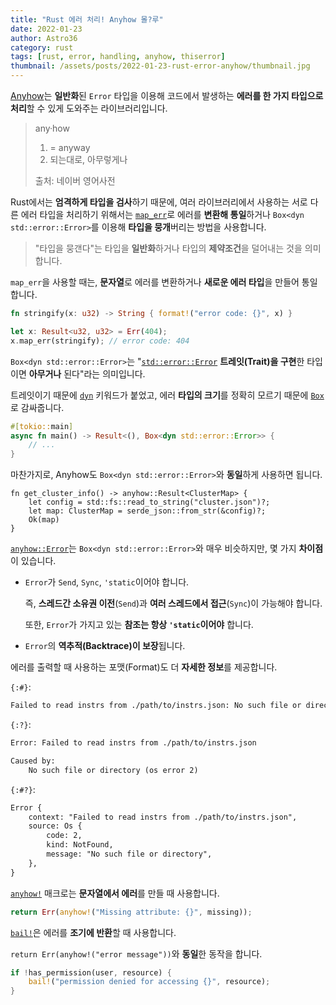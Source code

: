 ```yaml
---
title: "Rust 에러 처리! Anyhow 몰?루"
date: 2022-01-23
author: Astro36
category: rust
tags: [rust, error, handling, anyhow, thiserror]
thumbnail: /assets/posts/2022-01-23-rust-error-anyhow/thumbnail.jpg
---
```


[Anyhow](https://crates.io/crates/anyhow)는 **일반화**된 `Error` 타입을 이용해 코드에서 발생하는 **에러를 한 가지 타입으로 처리**할 수 있게 도와주는 라이브러리입니다.

> any·how
>
> 1. = anyway
> 2. 되는대로, 아무렇게나
>
> 출처: 네이버 영어사전

Rust에서는 **엄격하게 타입을 검사**하기 때문에, 여러 라이브러리에서 사용하는 서로 다른 에러 타입을 처리하기 위해서는 [`map_err`](https://doc.rust-lang.org/std/result/enum.Result.html#method.map_err)로 에러를 **변환해 통일**하거나 `Box<dyn std::error::Error>`를 이용해 **타입을 뭉개**버리는 방법을 사용합니다.

> "타입을 뭉갠다"는 타입을 **일반화**하거나 타입의 **제약조건**을 덜어내는 것을 의미합니다.

`map_err`을 사용할 때는, **문자열**로 에러를 변환하거나 **새로운 에러 타입**을 만들어 통일합니다.

```rs
fn stringify(x: u32) -> String { format!("error code: {}", x) }

let x: Result<u32, u32> = Err(404);
x.map_err(stringify); // error code: 404
```

`Box<dyn std::error::Error>`는 "[`std::error::Error`](https://doc.rust-lang.org/std/error/trait.Error.html) **트레잇(Trait)을 구현**한 타입이면 **아무거나** 된다"라는 의미입니다.

트레잇이기 때문에 [`dyn`](https://doc.rust-lang.org/std/keyword.dyn.html) 키워드가 붙었고, 에러 **타입의 크기**를 정확히 모르기 때문에 [`Box`](https://doc.rust-lang.org/std/boxed/struct.Box.html)로 감싸줍니다.

```rs
#[tokio::main]
async fn main() -> Result<(), Box<dyn std::error::Error>> {
    // ...
}
```

마찬가지로, Anyhow도 `Box<dyn std::error::Error>`와 **동일**하게 사용하면 됩니다.

```
fn get_cluster_info() -> anyhow::Result<ClusterMap> {
    let config = std::fs::read_to_string("cluster.json")?;
    let map: ClusterMap = serde_json::from_str(&config)?;
    Ok(map)
}
```

[`anyhow::Error`](https://docs.rs/anyhow/latest/anyhow/struct.Error.html)는 `Box<dyn std::error::Error>`와 매우 비슷하지만, 몇 가지 **차이점**이 있습니다.

- `Error`가 `Send`, `Sync`, `'static`이어야 합니다.

  즉, **스레드간 소유권 이전**(`Send`)과 **여러 스레드에서 접근**(`Sync`)이 가능해야 합니다.

  또한, `Error`가 가지고 있는 **참조는 항상 `'static`이어야** 합니다.

- `Error`의 **역추적(Backtrace)이 보장**됩니다.

에러를 출력할 때 사용하는 포맷(Format)도 더 **자세한 정보**를 제공합니다.

`{:#}`:

```txt
Failed to read instrs from ./path/to/instrs.json: No such file or directory (os error 2)
```

`{:?}`:

```txt
Error: Failed to read instrs from ./path/to/instrs.json

Caused by:
    No such file or directory (os error 2)
```

`{:#?}`:

```txt
Error {
    context: "Failed to read instrs from ./path/to/instrs.json",
    source: Os {
        code: 2,
        kind: NotFound,
        message: "No such file or directory",
    },
}
```

[`anyhow!`](https://docs.rs/anyhow/latest/anyhow/macro.anyhow.html) 매크로는 **문자열에서 에러**를 만들 때 사용합니다.

```rs
return Err(anyhow!("Missing attribute: {}", missing)); 
```

[`bail!`](https://docs.rs/anyhow/latest/anyhow/macro.bail.html)은 에러를 **조기에 반환**할 때 사용합니다.

`return Err(anyhow!("error message"))`와 **동일**한 동작을 합니다.

```rs
if !has_permission(user, resource) {
    bail!("permission denied for accessing {}", resource);
}
```
